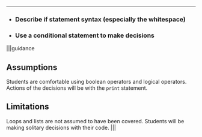 ----------

* ### Describe if statement syntax (especially the whitespace)
* ### Use a conditional statement to make decisions

|||guidance
## Assumptions
Students are comfortable using boolean operators and logical operators. Actions of the decisions will be with the `print` statement.

## Limitations
Loops and lists are not assumed to have been covered. Students will be making solitary decisions with their code.
|||